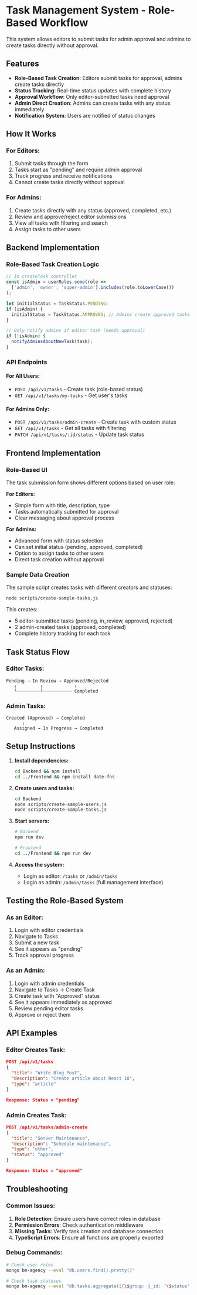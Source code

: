 # Task Management System - Role-Based Workflow

This system allows editors to submit tasks for admin approval and admins to create tasks directly without approval.

## Features

- **Role-Based Task Creation**: Editors submit tasks for approval, admins create tasks directly
- **Status Tracking**: Real-time status updates with complete history
- **Approval Workflow**: Only editor-submitted tasks need approval
- **Admin Direct Creation**: Admins can create tasks with any status immediately
- **Notification System**: Users are notified of status changes

## How It Works

### For Editors:
1. Submit tasks through the form
2. Tasks start as "pending" and require admin approval
3. Track progress and receive notifications
4. Cannot create tasks directly without approval

### For Admins:
1. Create tasks directly with any status (approved, completed, etc.)
2. Review and approve/reject editor submissions
3. View all tasks with filtering and search
4. Assign tasks to other users

## Backend Implementation

### Role-Based Task Creation Logic

```typescript
// In createTask controller
const isAdmin = userRoles.some(role =>
  ['admin', 'owner', 'super-admin'].includes(role.toLowerCase())
);

let initialStatus = TaskStatus.PENDING;
if (isAdmin) {
  initialStatus = TaskStatus.APPROVED; // Admins create approved tasks
}

// Only notify admins if editor task (needs approval)
if (!isAdmin) {
  notifyAdminsAboutNewTask(task);
}
```

### API Endpoints

#### For All Users:
- `POST /api/v1/tasks` - Create task (role-based status)
- `GET /api/v1/tasks/my-tasks` - Get user's tasks

#### For Admins Only:
- `POST /api/v1/tasks/admin-create` - Create task with custom status
- `GET /api/v1/tasks` - Get all tasks with filtering
- `PATCH /api/v1/tasks/:id/status` - Update task status

## Frontend Implementation

### Role-Based UI

The task submission form shows different options based on user role:

**For Editors:**
- Simple form with title, description, type
- Tasks automatically submitted for approval
- Clear messaging about approval process

**For Admins:**
- Advanced form with status selection
- Can set initial status (pending, approved, completed)
- Option to assign tasks to other users
- Direct task creation without approval

### Sample Data Creation

The sample script creates tasks with different creators and statuses:

```bash
node scripts/create-sample-tasks.js
```

This creates:
- 5 editor-submitted tasks (pending, in_review, approved, rejected)
- 2 admin-created tasks (approved, completed)
- Complete history tracking for each task

## Task Status Flow

### Editor Tasks:
```
Pending → In Review → Approved/Rejected
   ↓         ↓            ↓
   └─────────┴─────────── Completed
```

### Admin Tasks:
```
Created (Approved) → Completed
      ↓
   Assigned → In Progress → Completed
```

## Setup Instructions

1. **Install dependencies:**
   ```bash
   cd Backend && npm install
   cd ../Frontend && npm install date-fns
   ```

2. **Create users and tasks:**
   ```bash
   cd Backend
   node scripts/create-sample-users.js
   node scripts/create-sample-tasks.js
   ```

3. **Start servers:**
   ```bash
   # Backend
   npm run dev

   # Frontend
   cd ../Frontend && npm run dev
   ```

4. **Access the system:**
   - Login as editor: `/tasks` or `/admin/tasks`
   - Login as admin: `/admin/tasks` (full management interface)

## Testing the Role-Based System

### As an Editor:
1. Login with editor credentials
2. Navigate to Tasks
3. Submit a new task
4. See it appears as "pending"
5. Track approval progress

### As an Admin:
1. Login with admin credentials
2. Navigate to Tasks → Create Task
3. Create task with "Approved" status
4. See it appears immediately as approved
5. Review pending editor tasks
6. Approve or reject them

## API Examples

### Editor Creates Task:
```json
POST /api/v1/tasks
{
  "title": "Write Blog Post",
  "description": "Create article about React 18",
  "type": "article"
}

Response: Status = "pending"
```

### Admin Creates Task:
```json
POST /api/v1/tasks/admin-create
{
  "title": "Server Maintenance",
  "description": "Schedule maintenance",
  "type": "other",
  "status": "approved"
}

Response: Status = "approved"
```

## Troubleshooting

### Common Issues:
1. **Role Detection**: Ensure users have correct roles in database
2. **Permission Errors**: Check authentication middleware
3. **Missing Tasks**: Verify task creation and database connection
4. **TypeScript Errors**: Ensure all functions are properly exported

### Debug Commands:
```bash
# Check user roles
mongo bm-agency --eval "db.users.find().pretty()"

# Check task statuses
mongo bm-agency --eval "db.tasks.aggregate([{\$group: {_id: '\$status', count: {\$sum: 1}}}])"
```
